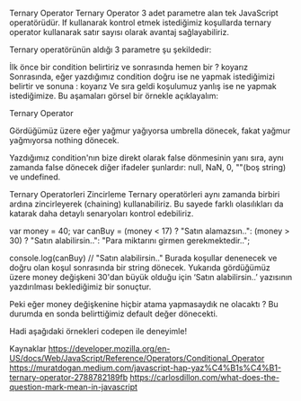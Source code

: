 Ternary Operator
Ternary Operator 3 adet parametre alan tek JavaScript operatörüdür. If kullanarak kontrol etmek istediğimiz koşullarda ternary operator kullanarak satır sayısı olarak avantaj sağlayabiliriz.

Ternary operatörünün aldığı 3 parametre şu şekildedir:

İlk önce bir condition belirtiriz ve sonrasında hemen bir ? koyarız
Sonrasında, eğer yazdığımız condition doğru ise ne yapmak istediğimizi belirtir ve sonuna : koyarız
Ve sıra geldi koşulumuz yanlış ise ne yapmak istediğimize.
Bu aşamaları görsel bir örnekle açıklayalım:

Ternary Operator

Gördüğümüz üzere eğer yağmur yağıyorsa umbrella dönecek, fakat yağmur yağmıyorsa nothing dönecek.

Yazdığımız condition'nın bize direkt olarak false dönmesinin yanı sıra, aynı zamanda false dönecek diğer ifadeler şunlardır: null, NaN, 0, ""(boş string) ve undefined.

Ternary Operatorleri Zincirleme
Ternary operatörleri aynı zamanda birbiri ardına zincirleyerek (chaining) kullanabiliriz. Bu sayede farklı olasılıkları da katarak daha detaylı senaryoları kontrol edebiliriz.

var money = 40;
var canBuy = 
    (money < 17) ? "Satın alamazsın..":
    (money > 30) ? "Satın alabilirsin..":
    "Para miktarını girmen gerekmektedir..";

console.log(canBuy) // "Satın alabilirsin.."
Burada koşullar denenecek ve doğru olan koşul sonrasında bir string dönecek. Yukarıda gördüğümüz üzere money değişkeni 30'dan büyük olduğu için ‘Satın alabilirsin..’ yazısının yazdırılması beklediğimiz bir sonuçtur.

Peki eğer money değişkenine hiçbir atama yapmasaydık ne olacaktı ? Bu durumda en sonda belirttiğimiz default değer dönecekti.

Hadi aşağıdaki örnekleri codepen ile deneyimle!



Kaynaklar
https://developer.mozilla.org/en-US/docs/Web/JavaScript/Reference/Operators/Conditional_Operator
https://muratdogan.medium.com/javascript-hap-yaz%C4%B1s%C4%B1-ternary-operator-2788782189fb
https://carlosdillon.com/what-does-the-question-mark-mean-in-javascript